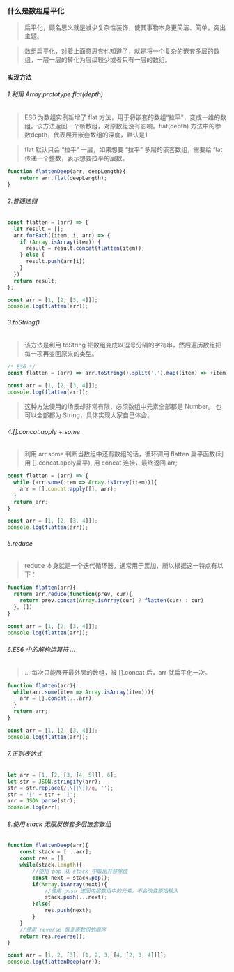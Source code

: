 ### 什么是数组扁平化
> 扁平化，顾名思义就是减少复杂性装饰，使其事物本身更简洁、简单，突出主题。

> 数组扁平化，对着上面意思套也知道了，就是将一个复杂的嵌套多层的数组，一层一层的转化为层级较少或者只有一层的数组。


#### 实现方法
###### 1.利用 Array.prototype.flat(depth)
> ES6 为数组实例新增了 flat 方法，用于将嵌套的数组“拉平”，变成一维的数组。该方法返回一个新数组，对原数组没有影响。flat(depth) 方法中的参数depth，代表展开嵌套数组的深度，默认是1

> flat 默认只会 “拉平” 一层，如果想要 “拉平” 多层的嵌套数组，需要给 flat 传递一个整数，表示想要拉平的层数。
```js
function flattenDeep(arr, deepLength){
    return arr.flat(deepLength);
}
```


###### 2.普通递归
```js
const flatten = (arr) => {
  let result = [];
  arr.forEach((item, i, arr) => {
    if (Array.isArray(item)) {
      result = result.concat(flatten(item));
    } else {
      result.push(arr[i])
    }
  })
  return result;
};

const arr = [1, [2, [3, 4]]];
console.log(flatten(arr));
```



###### 3.toString()
> 该方法是利用 toString 把数组变成以逗号分隔的字符串，然后遍历数组把每一项再变回原来的类型。
```js
/* ES6 */
const flatten = (arr) => arr.toString().split(',').map((item) => +item);

const arr = [1, [2, [3, 4]]];
console.log(flatten(arr));
```

> 这种方法使用的场景却非常有限，必须数组中元素全部都是 Number。 也可以全部都为 String，具体实现大家自己体会。



###### 4.[].concat.apply + some
> 利用 arr.some 判断当数组中还有数组的话，循环调用 flatten 扁平函数(利用 [].concat.apply扁平), 用 concat 连接，最终返回 arr;
```js
const flatten = (arr) => {
  while (arr.some(item => Array.isArray(item))){
    arr = [].concat.apply([], arr);
  }
  return arr;
}

const arr = [1, [2, [3, 4]]];
console.log(flatten(arr));
```



###### 5.reduce
> reduce 本身就是一个迭代循环器，通常用于累加，所以根据这一特点有以下：
```js
function flatten(arr){
  return arr.reduce(function(prev, cur){
    return prev.concat(Array.isArray(cur) ? flatten(cur) : cur)
  }, [])
}

const arr = [1, [2, [3, 4]]];
console.log(flatten(arr));
```



###### 6.ES6 中的解构运算符 ...
> ... 每次只能展开最外层的数组，被 [].concat 后，arr 就扁平化一次。
```js
function flatten(arr){
  while(arr.some(item => Array.isArray(item))){
    arr = [].concat(...arr);
  }
  return arr;
}

const arr = [1, [2, [3, 4]]];
console.log(flatten(arr));
```



###### 7.正则表达式
```js
let arr = [1, [2, [3, [4, 5]]], 6];
let str = JSON.stringify(arr);
str = str.replace(/(\[|\])/g, '');
str = '[' + str + ']';
arr = JSON.parse(str);
console.log(arr);
```



###### 8.使用 stack 无限反嵌套多层嵌套数组
```js
function flattenDeep(arr){
    const stack = [...arr];
    const res = [];
    while(stack.length){
        //使用 pop 从 stack 中取出并移除值
        const next = stack.pop();
        if(Array.isArray(next)){
            //使用 push 送回内层数组中的元素，不会改变原始输入
            stack.push(...next);
        }else{
            res.push(next);
        }
    }
    //使用 reverse 恢复原数组的顺序
    return res.reverse();
}

const arr = [1, 2, [3], [1, 2, 3, [4, [2, 3, 4]]]];
console.log(flattenDeep(arr));
```